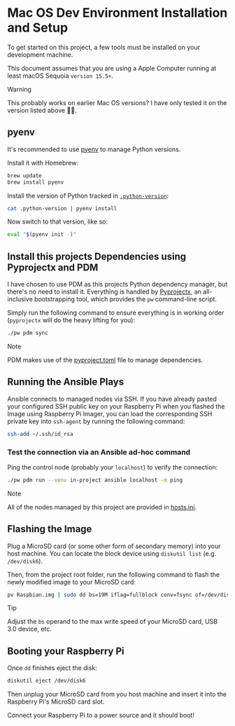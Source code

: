 # Mac OS Dev Environment Installation and Setup

To get started on this project, a few tools must be installed on your development machine.

This document assumes that you are using a Apple Computer running at least macOS Sequoia
`version 15.5+`.

> [!WARNING]
> This probably works on earlier Mac OS versions? I have only tested it on the version listed
> above 🤷🏼‍.

## pyenv

It's recommended to use [pyenv](https://github.com/pyenv/pyenv) to manage Python versions.

Install it with Homebrew:

```bash
brew update
brew install pyenv
```

Install the version of Python tracked in [`.python-version`](../.python-version):

```bash
cat .python-version | pyenv install
```

Now switch to that version, like so:

```bash
eval "$(pyenv init -)"
```

## Install this projects Dependencies using Pyprojectx and PDM

I have chosen to use PDM as this projects Python dependency manager, but there's no need to
install it. Everything is handled by [Pyprojectx](https://pyprojectx.github.io/), an
all-inclusive bootstrapping tool, which provides the `pw` command-line script.

Simply run the following command to ensure everything is in working order (`pyprojectx` will do
the heavy lifting for you):

```bash
./pw pdm sync
```

> [!NOTE]
> PDM makes use of the [pyproject.toml](./pyproject.toml) file to manage dependencies.

## Running the Ansible Plays

Ansible connects to managed nodes via SSH. If you have already pasted your configured SSH
public key on your Raspberry Pi when you flashed the Image using Raspberry Pi Imager, you can
load the corresponding SSH private key into `ssh-agent` by running the following command:

```bash
ssh-add ~/.ssh/id_rsa
```

### Test the connection via an Ansible ad-hoc command

Ping the control node (probably your `localhost`) to verify the connection:

```bash
./pw pdm run --venv in-project ansible localhost -m ping
```

> [!NOTE]
> All of the nodes managed by this project are provided in [hosts.ini](../hosts.ini).

## Flashing the Image

Plug a MicroSD card (or some other form of secondary memory) into your host machine. You can
locate the block device using `diskutil list` (e.g. `/dev/disk6`).

Then, from the project root folder, run the following command to flash the newly modified image
to your MicroSD card:

```bash
pv Raspbian.img | sudo dd bs=19M iflag=fullblock conv=fsync of=/dev/disk6
```

> [!TIP]
> Adjust the `bs` operand to the max write speed of your MicroSD card, USB 3.0 device, etc.

## Booting your Raspberry Pi

Once `dd` finishes eject the disk:

```bash
diskutil eject /dev/disk6
```

Then unplug your MicroSD card from you host machine and insert it into the Raspberry Pi's
MicroSD card slot.

Connect your Raspberry Pi to a power source and it should boot!
